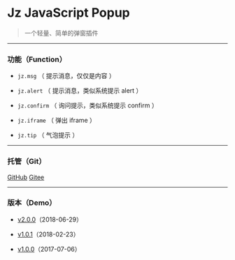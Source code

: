 # Jz JavaScript Popup

> 一个轻量、简单的弹窗插件

----------
### 功能（Function）

- `jz.msg` （ 提示消息，仅仅是内容 ）

- `jz.alert` （ 提示消息，类似系统提示 alert ）

- `jz.confirm` （ 询问提示，类似系统提示 confirm ）

- `jz.iframe` （ 弹出 iframe ）

- `jz.tip` （ 气泡提示 ）

----------
### 托管（Git）

[GitHub](https://github.com/netnr/jz)
[Gitee](https://gitee.com/netnr/jz)

----------
### 版本（Demo）

- [v2.0.0](https://jz.netnr.com/2.0.0/demo.html)（2018-06-29）

- [v1.0.1](https://jz.netnr.com/1.0.1/demo.html)（2018-02-23）

- [v1.0.0](https://jz.netnr.com/1.0.0/demo.html)（2017-07-06）